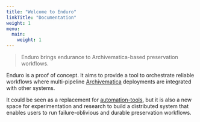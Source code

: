 ```yaml
---
title: "Welcome to Enduro"
linkTitle: "Documentation"
weight: 1
menu:
  main:
    weight: 1
---
```


> Enduro brings endurance to Archivematica-based preservation workflows.

Enduro is a proof of concept. It aims to provide a tool to orchestrate reliable
workflows where multi-pipeline [Archivematica][archivematica] deployments are integrated with other systems.

It could be seen as a replacement for [automation-tools][automation-tools], but
it is also a new space for experimentation and research to build a distributed
system that enables users to run failure-oblivious and durable preservation
workflows.

[archivematica]: https://archivematica.org
[automation-tools]: https://github.com/artefactual/automation-tools
